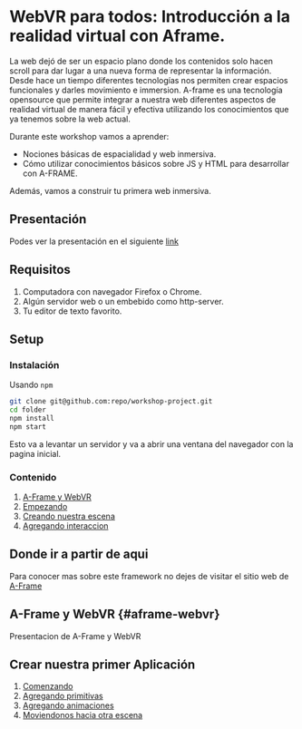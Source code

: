 # WebVR para todos: Introducción a la realidad virtual con Aframe.


La web dejó de ser un espacio plano donde los contenidos solo hacen scroll para dar lugar a una nueva forma de representar la información. Desde hace un tiempo diferentes tecnologías nos permiten crear espacios funcionales y darles movimiento e immersion.
A-frame es una tecnología opensource que permite integrar a nuestra web diferentes aspectos de realidad virtual de manera fácil y efectiva utilizando los conocimientos que ya tenemos sobre la web actual.

Durante este workshop vamos a aprender:<br/>
* Nociones básicas de espacialidad y web inmersiva. <br/>
* Cómo utilizar conocimientos básicos sobre JS y HTML para desarrollar con A-FRAME. <br/>

Además, vamos a construir tu primera web inmersiva.

## Presentación

Podes ver la presentación en el siguiente [link](linkpresentacion.com)

## Requisitos
1. Computadora con navegador Firefox o Chrome.
2. Algún servidor web o un embebido como http-server.
3. Tu editor de texto favorito.

## Setup

### Instalación

Usando `npm`

```bash
git clone git@github.com:repo/workshop-project.git
cd folder
npm install
npm start
```

Esto va a levantar un servidor y va a abrir una ventana del navegador con la pagina inicial.

### Contenido

1. [A-Frame y WebVR](#aframe-webvr)
2. [Empezando](#empezando)
3. [Creando nuestra escena](#nuestra-escena)
4. [Agregando interaccion](#interaccion)

## Donde ir a partir de aqui
Para conocer mas sobre este framework no dejes de visitar el sitio web de [A-Frame](https://www.aframe.io)



## A-Frame y WebVR {#aframe-webvr}

Presentacion de A-Frame y WebVR


## Crear nuestra primer Aplicación

1. [Comenzando](https://github.com/manup15/A-Frame-Now/tree/master/01-Getting%20Started)
2. [Agregando primitivas](https://github.com/manup15/A-Frame-Now/tree/master/02-Adding%20Primitives)
3. [Agregando animaciones](https://github.com/manup15/A-Frame-Now/tree/master/03-Adding%20Animations)
4. [Moviendonos hacia otra escena](https://github.com/manup15/A-Frame-Now/tree/master/04-Moving%20to%20another%20scene)
